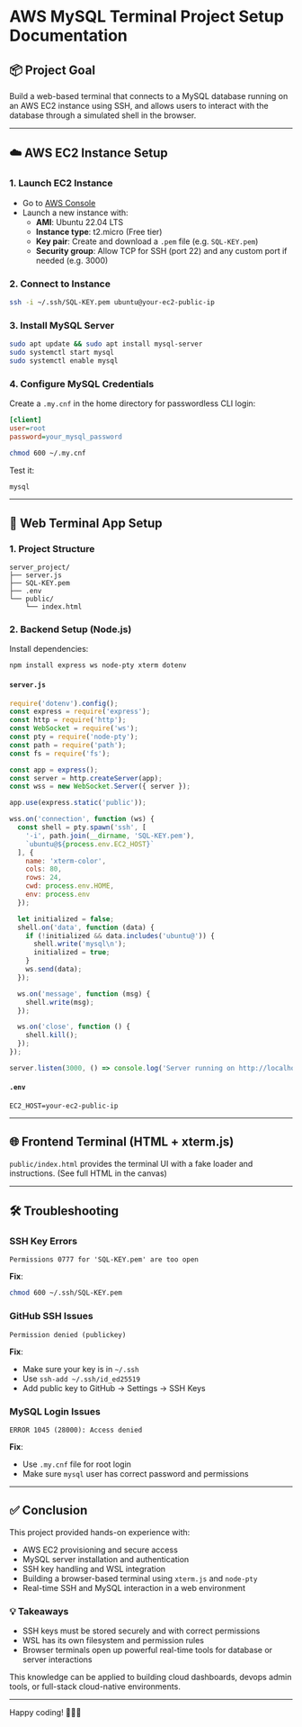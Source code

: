 # AWS MySQL Terminal Project Setup Documentation

## 📦 Project Goal
Build a web-based terminal that connects to a MySQL database running on an AWS EC2 instance using SSH, and allows users to interact with the database through a simulated shell in the browser.

---

## ☁️ AWS EC2 Instance Setup

### 1. Launch EC2 Instance
- Go to [AWS Console](https://console.aws.amazon.com/)
- Launch a new instance with:
  - **AMI**: Ubuntu 22.04 LTS
  - **Instance type**: t2.micro (Free tier)
  - **Key pair**: Create and download a `.pem` file (e.g. `SQL-KEY.pem`)
  - **Security group**: Allow TCP for SSH (port 22) and any custom port if needed (e.g. 3000)

### 2. Connect to Instance
```bash
ssh -i ~/.ssh/SQL-KEY.pem ubuntu@your-ec2-public-ip
```

### 3. Install MySQL Server
```bash
sudo apt update && sudo apt install mysql-server
sudo systemctl start mysql
sudo systemctl enable mysql
```

### 4. Configure MySQL Credentials
Create a `.my.cnf` in the home directory for passwordless CLI login:
```ini
[client]
user=root
password=your_mysql_password
```
```bash
chmod 600 ~/.my.cnf
```
Test it:
```bash
mysql
```

---

## 🧱 Web Terminal App Setup

### 1. Project Structure
```
server_project/
├── server.js
├── SQL-KEY.pem
├── .env
└── public/
    └── index.html
```

### 2. Backend Setup (Node.js)
Install dependencies:
```bash
npm install express ws node-pty xterm dotenv
```

#### `server.js`
```js
require('dotenv').config();
const express = require('express');
const http = require('http');
const WebSocket = require('ws');
const pty = require('node-pty');
const path = require('path');
const fs = require('fs');

const app = express();
const server = http.createServer(app);
const wss = new WebSocket.Server({ server });

app.use(express.static('public'));

wss.on('connection', function (ws) {
  const shell = pty.spawn('ssh', [
    '-i', path.join(__dirname, 'SQL-KEY.pem'),
    `ubuntu@${process.env.EC2_HOST}`
  ], {
    name: 'xterm-color',
    cols: 80,
    rows: 24,
    cwd: process.env.HOME,
    env: process.env
  });

  let initialized = false;
  shell.on('data', function (data) {
    if (!initialized && data.includes('ubuntu@')) {
      shell.write('mysql\n');
      initialized = true;
    }
    ws.send(data);
  });

  ws.on('message', function (msg) {
    shell.write(msg);
  });

  ws.on('close', function () {
    shell.kill();
  });
});

server.listen(3000, () => console.log('Server running on http://localhost:3000'));
```

#### `.env`
```
EC2_HOST=your-ec2-public-ip
```

---

## 🌐 Frontend Terminal (HTML + xterm.js)

`public/index.html` provides the terminal UI with a fake loader and instructions.
(See full HTML in the canvas)

---

## 🛠️ Troubleshooting

### SSH Key Errors
```
Permissions 0777 for 'SQL-KEY.pem' are too open
```
**Fix**:
```bash
chmod 600 ~/.ssh/SQL-KEY.pem
```

### GitHub SSH Issues
```
Permission denied (publickey)
```
**Fix**:
- Make sure your key is in `~/.ssh`
- Use `ssh-add ~/.ssh/id_ed25519`
- Add public key to GitHub → Settings → SSH Keys

### MySQL Login Issues
```
ERROR 1045 (28000): Access denied
```
**Fix**:
- Use `.my.cnf` file for root login
- Make sure `mysql` user has correct password and permissions

---

## ✅ Conclusion
This project provided hands-on experience with:
- AWS EC2 provisioning and secure access
- MySQL server installation and authentication
- SSH key handling and WSL integration
- Building a browser-based terminal using `xterm.js` and `node-pty`
- Real-time SSH and MySQL interaction in a web environment

### 💡 Takeaways
- SSH keys must be stored securely and with correct permissions
- WSL has its own filesystem and permission rules
- Browser terminals open up powerful real-time tools for database or server interactions

This knowledge can be applied to building cloud dashboards, devops admin tools, or full-stack cloud-native environments.

---

Happy coding! 🧑‍💻🚀
